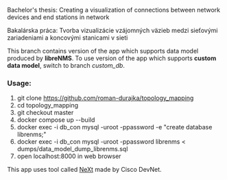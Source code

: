 Bachelor's thesis: Creating a visualization of connections between network devices and end stations in network

Bakalárska práca: Tvorba vizualizácie vzájomných väzieb medzi sieťovými zariadeniami a koncovými stanicami v sieti

This branch contains version of the app which supports data model produced by **libreNMS**. To use version of the app 
which supports **custom data model**, switch to branch _custom_db_. 

### Usage:
1. git clone https://github.com/roman-durajka/topology_mapping
2. cd topology_mapping
3. git checkout master
4. docker compose up --build
5. docker exec -i db_con mysql -uroot -ppassword -e "create database librenms;"
6. docker exec -i db_con mysql -uroot -ppassword librenms < dumps/data_model_dump_librenms.sql
7. open localhost:8000 in web browser

This app uses tool called [NeXt](https://developer.cisco.com/site/neXt/) made by Cisco DevNet.